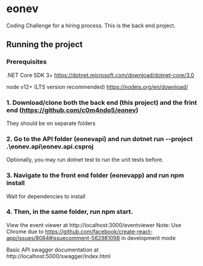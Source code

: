 # eonev

Coding Challenge for a hiring process. This is the back end project.

## Running the project

### Prerequisites

.NET Core SDK 3+ https://dotnet.microsoft.com/download/dotnet-core/3.0

node v12+ (LTS version recommended) https://nodejs.org/en/download/

### 1. Download/clone both the back end (this project) and the frint end (https://github.com/c0m4ndo5/eonev)

They should be on separate folders

### 2. Go to the API folder (eonevapi) and run dotnet run --project .\eonev.api\eonev.api.csproj

Optionally, you may run dotnet test to run the unit tests before.

### 3. Navigate to the front end folder (eonevapp) and run npm install

Wait for dependencies to install

### 4. Then, in the same folder, run npm start.

View the event viewer at http://localhost:3000/eventviewer
Note: Use Chrome due to https://github.com/facebook/create-react-app/issues/8084#issuecomment-562981098 in development mode

Basic API swagger documentation at http://localhost:5000/swagger/index.html
